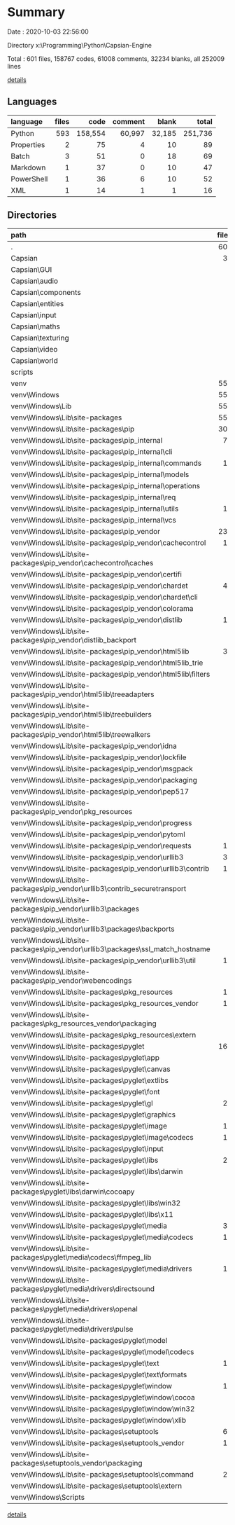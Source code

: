 # Summary

Date : 2020-10-03 22:56:00

Directory x:\Programming\Python\Capsian-Engine

Total : 601 files,  158767 codes, 61008 comments, 32234 blanks, all 252009 lines

[details](details.md)

## Languages
| language | files | code | comment | blank | total |
| :--- | ---: | ---: | ---: | ---: | ---: |
| Python | 593 | 158,554 | 60,997 | 32,185 | 251,736 |
| Properties | 2 | 75 | 4 | 10 | 89 |
| Batch | 3 | 51 | 0 | 18 | 69 |
| Markdown | 1 | 37 | 0 | 10 | 47 |
| PowerShell | 1 | 36 | 6 | 10 | 52 |
| XML | 1 | 14 | 1 | 1 | 16 |

## Directories
| path | files | code | comment | blank | total |
| :--- | ---: | ---: | ---: | ---: | ---: |
| . | 601 | 158,767 | 61,008 | 32,234 | 252,009 |
| Capsian | 36 | 1,047 | 2,566 | 818 | 4,431 |
| Capsian\GUI | 3 | 43 | 206 | 41 | 290 |
| Capsian\audio | 3 | 27 | 203 | 42 | 272 |
| Capsian\components | 4 | 117 | 328 | 105 | 550 |
| Capsian\entities | 5 | 259 | 486 | 206 | 951 |
| Capsian\input | 2 | 14 | 110 | 20 | 144 |
| Capsian\maths | 2 | 8 | 105 | 14 | 127 |
| Capsian\texturing | 3 | 82 | 172 | 52 | 306 |
| Capsian\video | 8 | 300 | 535 | 207 | 1,042 |
| Capsian\world | 2 | 29 | 147 | 39 | 215 |
| scripts | 1 | 37 | 1 | 17 | 55 |
| venv | 559 | 157,509 | 58,278 | 31,328 | 247,115 |
| venv\Windows | 559 | 157,509 | 58,278 | 31,328 | 247,115 |
| venv\Windows\Lib | 555 | 157,420 | 58,272 | 31,299 | 246,991 |
| venv\Windows\Lib\site-packages | 555 | 157,420 | 58,272 | 31,299 | 246,991 |
| venv\Windows\Lib\site-packages\pip | 303 | 67,601 | 21,749 | 12,171 | 101,521 |
| venv\Windows\Lib\site-packages\pip\_internal | 71 | 11,271 | 3,779 | 2,647 | 17,697 |
| venv\Windows\Lib\site-packages\pip\_internal\cli | 7 | 1,184 | 248 | 254 | 1,686 |
| venv\Windows\Lib\site-packages\pip\_internal\commands | 14 | 1,667 | 237 | 351 | 2,255 |
| venv\Windows\Lib\site-packages\pip\_internal\models | 5 | 192 | 52 | 61 | 305 |
| venv\Windows\Lib\site-packages\pip\_internal\operations | 4 | 531 | 165 | 123 | 819 |
| venv\Windows\Lib\site-packages\pip\_internal\req | 7 | 1,871 | 516 | 320 | 2,707 |
| venv\Windows\Lib\site-packages\pip\_internal\utils | 17 | 1,788 | 895 | 515 | 3,198 |
| venv\Windows\Lib\site-packages\pip\_internal\vcs | 5 | 829 | 293 | 203 | 1,325 |
| venv\Windows\Lib\site-packages\pip\_vendor | 230 | 56,320 | 17,964 | 9,518 | 83,802 |
| venv\Windows\Lib\site-packages\pip\_vendor\cachecontrol | 13 | 735 | 261 | 264 | 1,260 |
| venv\Windows\Lib\site-packages\pip\_vendor\cachecontrol\caches | 3 | 111 | 33 | 40 | 184 |
| venv\Windows\Lib\site-packages\pip\_vendor\certifi | 3 | 10 | 8 | 10 | 28 |
| venv\Windows\Lib\site-packages\pip\_vendor\chardet | 41 | 4,710 | 1,590 | 462 | 6,762 |
| venv\Windows\Lib\site-packages\pip\_vendor\chardet\cli | 2 | 43 | 32 | 13 | 88 |
| venv\Windows\Lib\site-packages\pip\_vendor\colorama | 6 | 578 | 70 | 124 | 772 |
| venv\Windows\Lib\site-packages\pip\_vendor\distlib | 19 | 9,619 | 3,116 | 1,734 | 14,469 |
| venv\Windows\Lib\site-packages\pip\_vendor\distlib\_backport | 6 | 2,695 | 1,032 | 566 | 4,293 |
| venv\Windows\Lib\site-packages\pip\_vendor\html5lib | 34 | 10,402 | 1,446 | 1,376 | 13,224 |
| venv\Windows\Lib\site-packages\pip\_vendor\html5lib\_trie | 4 | 111 | 4 | 51 | 166 |
| venv\Windows\Lib\site-packages\pip\_vendor\html5lib\filters | 8 | 1,086 | 178 | 92 | 1,356 |
| venv\Windows\Lib\site-packages\pip\_vendor\html5lib\treeadapters | 3 | 82 | 32 | 23 | 137 |
| venv\Windows\Lib\site-packages\pip\_vendor\html5lib\treebuilders | 5 | 980 | 222 | 250 | 1,452 |
| venv\Windows\Lib\site-packages\pip\_vendor\html5lib\treewalkers | 6 | 555 | 165 | 147 | 867 |
| venv\Windows\Lib\site-packages\pip\_vendor\idna | 8 | 10,524 | 38 | 213 | 10,775 |
| venv\Windows\Lib\site-packages\pip\_vendor\lockfile | 6 | 467 | 324 | 135 | 926 |
| venv\Windows\Lib\site-packages\pip\_vendor\msgpack | 4 | 806 | 179 | 104 | 1,089 |
| venv\Windows\Lib\site-packages\pip\_vendor\packaging | 9 | 988 | 435 | 398 | 1,821 |
| venv\Windows\Lib\site-packages\pip\_vendor\pep517 | 8 | 608 | 203 | 177 | 988 |
| venv\Windows\Lib\site-packages\pip\_vendor\pkg_resources | 2 | 1,799 | 839 | 558 | 3,196 |
| venv\Windows\Lib\site-packages\pip\_vendor\progress | 5 | 239 | 69 | 101 | 409 |
| venv\Windows\Lib\site-packages\pip\_vendor\pytoml | 6 | 385 | 101 | 80 | 566 |
| venv\Windows\Lib\site-packages\pip\_vendor\requests | 18 | 2,561 | 1,617 | 884 | 5,062 |
| venv\Windows\Lib\site-packages\pip\_vendor\urllib3 | 36 | 5,252 | 2,584 | 1,495 | 9,331 |
| venv\Windows\Lib\site-packages\pip\_vendor\urllib3\contrib | 10 | 1,820 | 586 | 435 | 2,841 |
| venv\Windows\Lib\site-packages\pip\_vendor\urllib3\contrib\_securetransport | 3 | 651 | 151 | 140 | 942 |
| venv\Windows\Lib\site-packages\pip\_vendor\urllib3\packages | 6 | 752 | 157 | 198 | 1,107 |
| venv\Windows\Lib\site-packages\pip\_vendor\urllib3\packages\backports | 2 | 39 | 11 | 5 | 55 |
| venv\Windows\Lib\site-packages\pip\_vendor\urllib3\packages\ssl_match_hostname | 2 | 95 | 58 | 24 | 177 |
| venv\Windows\Lib\site-packages\pip\_vendor\urllib3\util | 10 | 877 | 685 | 276 | 1,838 |
| venv\Windows\Lib\site-packages\pip\_vendor\webencodings | 5 | 769 | 241 | 105 | 1,115 |
| venv\Windows\Lib\site-packages\pkg_resources | 16 | 6,567 | 4,018 | 1,723 | 12,308 |
| venv\Windows\Lib\site-packages\pkg_resources\_vendor | 13 | 4,706 | 3,116 | 1,151 | 8,973 |
| venv\Windows\Lib\site-packages\pkg_resources\_vendor\packaging | 9 | 950 | 421 | 380 | 1,751 |
| venv\Windows\Lib\site-packages\pkg_resources\extern | 1 | 42 | 22 | 10 | 74 |
| venv\Windows\Lib\site-packages\pyglet | 168 | 69,861 | 26,850 | 14,124 | 110,835 |
| venv\Windows\Lib\site-packages\pyglet\app | 5 | 363 | 446 | 137 | 946 |
| venv\Windows\Lib\site-packages\pyglet\canvas | 6 | 560 | 542 | 190 | 1,292 |
| venv\Windows\Lib\site-packages\pyglet\extlibs | 2 | 1,400 | 1,086 | 246 | 2,732 |
| venv\Windows\Lib\site-packages\pyglet\font | 9 | 2,328 | 1,083 | 637 | 4,048 |
| venv\Windows\Lib\site-packages\pyglet\gl | 26 | 26,283 | 7,759 | 4,963 | 39,005 |
| venv\Windows\Lib\site-packages\pyglet\graphics | 5 | 1,379 | 1,364 | 411 | 3,154 |
| venv\Windows\Lib\site-packages\pyglet\image | 14 | 3,154 | 1,771 | 831 | 5,756 |
| venv\Windows\Lib\site-packages\pyglet\image\codecs | 11 | 1,842 | 578 | 485 | 2,905 |
| venv\Windows\Lib\site-packages\pyglet\input | 9 | 2,120 | 900 | 583 | 3,603 |
| venv\Windows\Lib\site-packages\pyglet\libs | 20 | 14,169 | 1,863 | 1,498 | 17,530 |
| venv\Windows\Lib\site-packages\pyglet\libs\darwin | 6 | 1,293 | 564 | 356 | 2,213 |
| venv\Windows\Lib\site-packages\pyglet\libs\darwin\cocoapy | 4 | 1,042 | 486 | 348 | 1,876 |
| venv\Windows\Lib\site-packages\pyglet\libs\win32 | 6 | 6,164 | 436 | 293 | 6,893 |
| venv\Windows\Lib\site-packages\pyglet\libs\x11 | 7 | 6,712 | 863 | 847 | 8,422 |
| venv\Windows\Lib\site-packages\pyglet\media | 36 | 9,076 | 3,071 | 2,237 | 14,384 |
| venv\Windows\Lib\site-packages\pyglet\media\codecs | 12 | 2,769 | 929 | 680 | 4,378 |
| venv\Windows\Lib\site-packages\pyglet\media\codecs\ffmpeg_lib | 6 | 882 | 220 | 131 | 1,233 |
| venv\Windows\Lib\site-packages\pyglet\media\drivers | 17 | 5,439 | 1,345 | 1,331 | 8,115 |
| venv\Windows\Lib\site-packages\pyglet\media\drivers\directsound | 5 | 991 | 234 | 215 | 1,440 |
| venv\Windows\Lib\site-packages\pyglet\media\drivers\openal | 5 | 1,254 | 360 | 328 | 1,942 |
| venv\Windows\Lib\site-packages\pyglet\media\drivers\pulse | 4 | 3,034 | 540 | 727 | 4,301 |
| venv\Windows\Lib\site-packages\pyglet\model | 4 | 526 | 304 | 175 | 1,005 |
| venv\Windows\Lib\site-packages\pyglet\model\codecs | 3 | 404 | 160 | 131 | 695 |
| venv\Windows\Lib\site-packages\pyglet\text | 10 | 2,738 | 2,188 | 712 | 5,638 |
| venv\Windows\Lib\site-packages\pyglet\text\formats | 5 | 480 | 286 | 89 | 855 |
| venv\Windows\Lib\site-packages\pyglet\window | 12 | 3,740 | 2,173 | 922 | 6,835 |
| venv\Windows\Lib\site-packages\pyglet\window\cocoa | 6 | 892 | 406 | 242 | 1,540 |
| venv\Windows\Lib\site-packages\pyglet\window\win32 | 1 | 862 | 126 | 182 | 1,170 |
| venv\Windows\Lib\site-packages\pyglet\window\xlib | 1 | 1,124 | 190 | 245 | 1,559 |
| venv\Windows\Lib\site-packages\setuptools | 67 | 13,388 | 5,654 | 3,279 | 22,321 |
| venv\Windows\Lib\site-packages\setuptools\_vendor | 12 | 4,400 | 2,876 | 1,088 | 8,364 |
| venv\Windows\Lib\site-packages\setuptools\_vendor\packaging | 9 | 950 | 421 | 380 | 1,751 |
| venv\Windows\Lib\site-packages\setuptools\command | 26 | 4,422 | 997 | 948 | 6,367 |
| venv\Windows\Lib\site-packages\setuptools\extern | 1 | 42 | 22 | 10 | 74 |
| venv\Windows\Scripts | 3 | 86 | 6 | 28 | 120 |

[details](details.md)